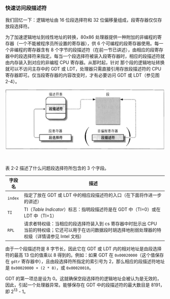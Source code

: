 ### 快速访问段描述符

我们回忆一下：逻辑地址由 16 位段选择符和 32 位偏移量组成，段寄存器仅仅存放段选择符。

为了加速逻辑地址到线性地址的转换，80x86 处理器提供一种附加的非编程的寄存器（一个不能被程序员所设置的寄存器），供 6 个可编程的段寄存器使用。每一个非编程的寄存器含有 8 个字节的段描述符（在前一节已讲述），由相应的段寄存器中的段选择符来指定。每当一个段选择符被装入段寄存器时，相应的段描述符就由内存装入到对应的非编程 CPU 寄存器。从那时起，针对 那个段的逻辑地址转换就可以不访问主存中的 GDT 或 LDT，处理器只需直接引用存放段描述符的 CPU 寄存器即可。仅当段寄存器的内容改变时，才有必要访问 GDT 或 LDT（参见图 2-4）。

![图 2-4：段选择符和段描述符](../static/2_4.jpg)

&emsp;

表 2-2 描述了什么问题段选择符所包含的 3 个字段。

字段名 | 描述
--- | ---
`index` | 指定了放在 GDT 或 LDT 中的相应段描述符的入口（在下面将作进一步的讲述）
`TI` | TI（*Table Indicator*）标志：指明段描述符是在 GDT 中（TI=0）或在 LDT 中（TI=1）
`RPL` | 请求者特权级：当相应的段选择符装入到 cs 寄存器中时批示出 CPU 当前的特权级；它还可以用于在访问数据段时胡选择地削弱处理器的特权级（详情请参见 Intel 文档）

由于一个段描述符是 8 字节长，因此它在 GDT 或 LDT 内的相对地址是由段选择符的最高 13 位的值乘以 8 得到的。例如：如果 GDT 在 `0x00020000`（这个值保存在 `gdtr` 寄存器中），且由段选择符所指定的索引号为 2，那么相应的段描述符地址是 `0x00020000 + (2 * 8)`，或 `0x00020010`。

GDT 的第一项总是设为 0。这就确保空段选择符的逻辑地址会被认为是无效的，因此，引起一个处理器异常。能够保存在 GDT 中的段描述符的最大数目是 8191，即 2<sup>13</sup> - 1。
